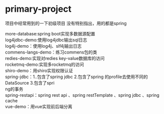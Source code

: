 # primary-project
项目中经常用到的一下初级项目
没有特别指出，用的都是spring

more-database:spring boot实现多数据源配置<br>
log4jdbc-demo:使用log4jdbc输出sql日志<br>
log4j-demo：使用log4j、slf4j输出日志<br>
commens-langs-demo：练习commens包的类<br>
redies-demo:实现对redies key-value数据库的访问<br>
rocketmq-demo:实现多rocketmq的访问<br>
shiro-demo：用shiro实现权限认证<br>
spring-jdbc：1..包含了spring jdbc 2.包含了spring 的profile去使用不同的DataSource 3.包含了spri<br>ng的事务<br>
spring-restapi：spring rest api 、spring restTemplate 、spring jdbc 、spring cache<br>
vue-demo：用vue实现前后端分离<br>
